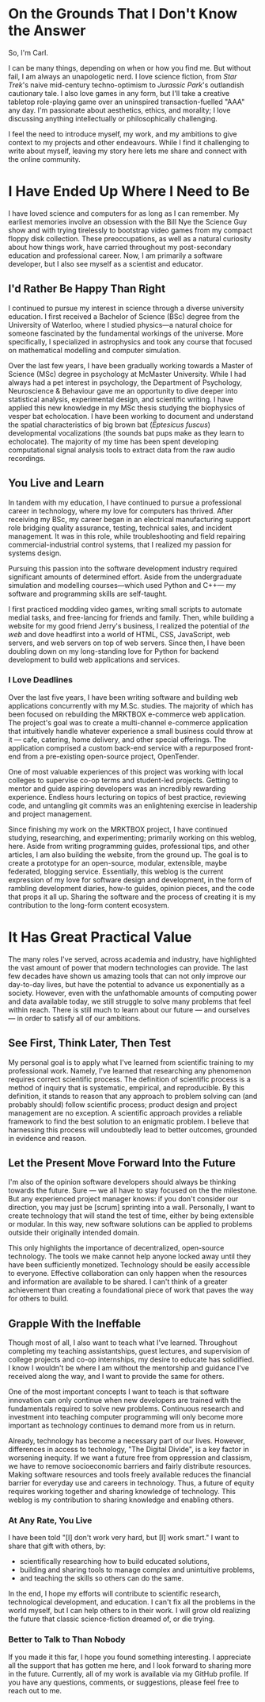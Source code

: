 # On the Grounds That I Don't Know the Answer
So, I'm Carl.

I can be many things, depending on when or how you find me. But without fail,
    I am always an unapologetic nerd.
I love science fiction,
from *Star Trek*'s naive mid-century techno-optimism
to *Jurassic Park*'s outlandish cautionary tale.
I also love games in any form, 
    but I'll take a creative tabletop role-playing game over an
    uninspired transaction-fuelled "AAA" any day.
I'm passionate about aesthetics, ethics, and morality;
I love discussing anything intellectually or philosophically challenging.

I feel the need to introduce myself, my work, and my ambitions to give context
    to my projects and other endeavours.
While I find it challenging to write about myself,
leaving my story here lets me share and connect with the
    online community.

# I Have Ended Up Where I Need to Be
I have loved science and computers for as long as I can remember.
My earliest memories involve an obsession with the Bill Nye the Science Guy show
and with trying tirelessly to bootstrap video games from my compact floppy disk
    collection.
These preoccupations, as well as a natural curiosity about how things work, have
    carried throughout my post-secondary education and professional career.
Now, I am primarily a software developer,
but I also see myself as a scientist and educator.

## I'd Rather Be Happy Than Right
I continued to pursue my interest in science through a diverse university
    education.
I first received a Bachelor of Science (BSc) degree from the University of
    Waterloo, where I studied physics—a natural choice for someone fascinated by the fundamental workings of the
    universe.
More specifically, I specialized in astrophysics and took any course that focused on
    mathematical modelling and computer simulation.

Over the last few years, I have been gradually working towards a Master of
    Science (MSc) degree in psychology at McMaster University.
While I had always had a pet interest in psychology,
the Department of Psychology, Neuroscience & Behaviour gave me an opportunity to
    dive deeper into statistical analysis, experimental design, and scientific
    writing.
I have applied this new knowledge in my MSc thesis studying the biophysics of vesper bat
    echolocation.
I have been working to document and understand the spatial characteristics of
    big brown bat (*Eptesicus fuscus*) developmental vocalizations
(the sounds bat pups make as they learn to echolocate).
The majority of my time has been spent developing computational signal analysis
    tools to extract data from the raw audio recordings.

## You Live and Learn
In tandem with my education, I have continued to pursue a professional career in
    technology,
where my love for computers has thrived.
After receiving my BSc, my career began in an electrical manufacturing support
    role bridging quality assurance, testing, technical sales, and incident
    management.
It was in this role, while troubleshooting and field repairing commercial-industrial control
    systems, that I realized my passion for systems design.

Pursuing this passion into the software development industry required
    significant amounts of determined effort.
Aside from the undergraduate simulation and modelling courses—which used
    Python and C++—
    my software and programming skills are self-taught.

I first practiced modding video games, writing small scripts to
    automate medial tasks, and free-lancing for friends and family.
Then, while building a website for my good friend Jerry's business,
I realized the potential of *the web*
and dove headfirst into a world of HTML, CSS, JavaScript, web servers, and web
    servers on top of web servers.
Since then, I have been doubling down on my long-standing love for Python for backend
    development to build web applications and services.

### I Love Deadlines
Over the last five years, I have been writing software and building web
    applications concurrently with my M.Sc. studies.
The majority of which has been focused on rebuilding the MRKTBOX e-commerce web
    application.
The project's goal was to create a multi-channel e-commerce application that
    intuitively handle whatever experience a small business could throw at it
— cafe, catering, home delivery, and other special offerings.
The application comprised a custom back-end service
with a repurposed front-end from a pre-existing open-source project, OpenTender.

One of most valuable experiences of this project was working with local colleges
    to supervise co-op terms and student-led projects.
Getting to mentor and guide aspiring developers was an incredibly rewarding
    experience.
Endless hours lecturing on topics of best practice, reviewing code, and
    untangling git commits was an enlightening exercise in leadership and
    project management.

Since finishing my work on the MRKTBOX project, I have continued studying,
    researching, and experimenting;
primarily working on this weblog, here.
Aside from writing programming guides, professional tips, and other articles,
    I am also building the website, from the ground up.
The goal is to create a prototype for an open-source, modular, extensible, maybe
    federated, blogging service.
Essentially, this weblog is the current expression of my love for software
    design and development,
in the form of rambling development diaries, how-to guides, opinion pieces, and
    the code that props it all up.
Sharing the software and the process of creating it is my contribution to the
    long-form content ecosystem.

# It Has Great Practical Value
The many roles I've served, across academia and industry, have highlighted the
    vast amount of power that modern technologies can provide.
The last few decades have shown us amazing tools that can not only improve our
    day-to-day lives, but have the potential to advance us exponentially as a
    society.
However, even with the unfathomable amounts of computing power and data
    available today,
we still struggle to solve many problems that feel within reach.
There is still much to learn about our future — and ourselves — in order to
    satisfy all of our ambitions.

## See First, Think Later, Then Test
My personal goal is to apply what I've learned from scientific training to my
    professional work.
Namely, I've learned that researching any phenomenon requires correct scientific
    process.
The definition of scientific process is a method of inquiry that is systematic,
    empirical, and reproducible.
By this definition, it stands to reason that any approach to problem solving
    can (and probably should) follow scientific process;
product design and project management are no exception.
A scientific approach provides a reliable framework to find the best solution to
    an enigmatic problem.
I believe that harnessing this process will undoubtedly lead to better outcomes,
    grounded in evidence and reason.

## Let the Present Move Forward Into the Future
I'm also of the opinion software developers should always be thinking towards
    the future.
Sure — we all have to stay focused on the the milestone.
But any experienced project manager knows: if you don't consider our direction,
    you may just be [scrum] sprinting into a wall.
Personally, I want to create technology that will stand the test of time, either
    by being extensible or modular.
In this way, new software solutions can be applied to problems outside their
    originally intended domain.

This only highlights the importance of decentralized, open-source technology.
The tools we make cannot help anyone locked away until they have been
    sufficiently monetized.
Technology should be easily accessible to everyone.
Effective collaboration can only happen when the resources and information are
    available to be shared.
I can't think of a greater achievement than creating a foundational piece of
    work that paves the way for others to build.

## Grapple With the Ineffable
Though most of all, I also want to teach what I've learned.
Throughout completing my teaching assistantships, guest lectures, and
    supervision of college projects and co-op internships, my desire to educate
    has solidified.
I know I wouldn't be where I am without the mentorship and guidance I've
    received along the way,
and I want to provide the same for others.

One of the most important concepts I want to teach is that software innovation
    can only continue when new developers are trained with the fundamentals
    required to solve new problems.
Continuous research and investment into teaching computer programming will only
    become more important as technology continues to demand more from us in
    return.

Already, technology has become a necessary part of our lives.
However, differences in access to technology, "The Digital Divide", is a key
    factor in worsening inequity.
If we want a future free from oppression and classism, we have to remove
    socioeconomic barriers and fairly distribute resources.
Making software resources and tools freely available reduces the financial
    barrier for everyday use and careers in technology.
Thus, a future of equity requires working together and sharing knowledge of
    technology.
This weblog is my contribution to sharing knowledge and enabling others.

### At Any Rate, You Live
I have been told "[I] don't work very hard, but [I] work smart."
I want to share that gift with others, by:
- scientifically researching how to build educated solutions,
- building and sharing tools to manage complex and unintuitive problems,
- and teaching the skills so others can do the same.

In the end, I hope my efforts will contribute to scientific research,
    technological development, and education.
I can't fix all the problems in the world myself, but I can help others to in
    their work.
I will grow old realizing the future that classic science-fiction dreamed of, or
    die trying.

### Better to Talk to Than Nobody
If you made it this far, I hope you found something interesting.
I appreciate all the support that has gotten me here,
and I look forward to sharing more in the future.
Currently, all of my work is available via my GitHub profile.
If you have any questions, comments, or suggestions, please feel free to reach
    out to me.
